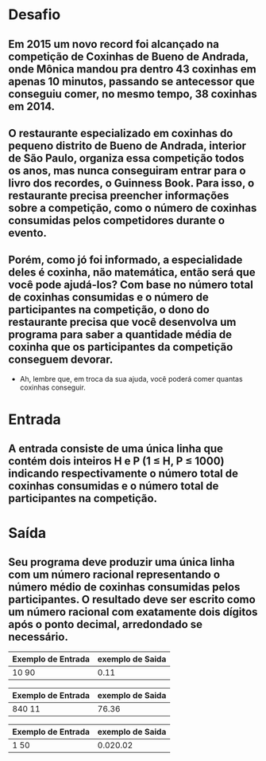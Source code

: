# Desafio
## Em 2015 um novo record foi alcançado na competição de Coxinhas de Bueno de Andrada, onde Mônica mandou pra dentro 43 coxinhas em apenas 10 minutos, passando se antecessor que conseguiu comer, no mesmo tempo, 38 coxinhas em 2014.
## O restaurante especializado em coxinhas do pequeno distrito de Bueno de Andrada, interior de São Paulo, organiza essa competição todos os anos, mas nunca conseguiram entrar para o livro dos recordes, o Guinness Book. Para isso, o restaurante precisa preencher informações sobre a competição, como o número de coxinhas consumidas pelos competidores durante o evento. 
## Porém, como jó foi informado, a especialidade deles é coxinha, não matemática, então será que você pode ajudá-los? Com base no número total de coxinhas consumidas e o número de participantes na competição, o dono do restaurante precisa que você desenvolva um programa para saber a quantidade média de coxinha que os participantes da competição conseguem devorar.
- Ah, lembre que, em troca da sua ajuda, você poderá comer quantas coxinhas conseguir.

# Entrada
## A entrada consiste de uma única linha que contém dois inteiros H e P (1 ≤ H, P ≤ 1000) indicando respectivamente o número total de coxinhas consumidas e o número total de participantes na competição.
# Saída
## Seu programa deve produzir uma única linha com um número racional representando o número médio de coxinhas consumidas pelos participantes. O resultado deve ser escrito como um número racional com exatamente dois dígitos após o ponto decimal, arredondado se necessário.
 
| Exemplo de Entrada  | exemplo de Saida |
| ------------------- | ---------------- |
| 10 90               | 0.11             |

| Exemplo de Entrada  | exemplo de Saida |
| ------------------- | ---------------- |
| 840 11              | 76.36            |


| Exemplo de Entrada  | exemplo de Saida |
| ------------------- | ---------------- |
| 1 50                | 0.020.02         |

 

